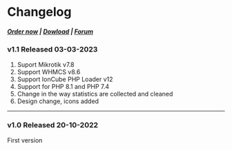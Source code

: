 # Changelog

#####  [Order now](https://puqcloud.com/index.php?rp=/store/whmcs-module-business-vpn) | [Dowload](http://download.puqcloud.com/WHMCS/servers/PUQ_WHMCS-Business-VPN/) | [Forum](https://panel.puqcloud.com/link.php?id=39)

### v1.1 Released 03-03-2023

1. Suport Mikrotik v7.8
2. Support WHMCS v8.6
3. Support IonCube PHP Loader v12
4. Support for PHP 8.1 and PHP 7.4
5. Change in the way statistics are collected and cleaned
6. Design change, icons added

- - - - - -

### v1.0 Released 20-10-2022

First version
